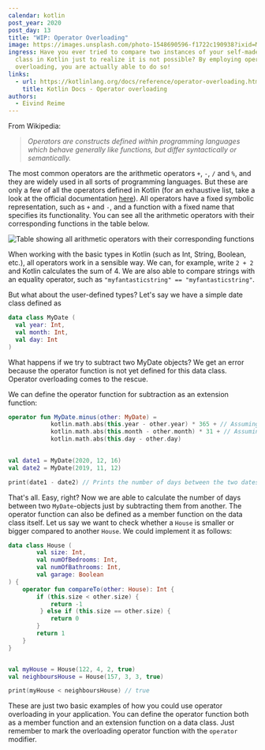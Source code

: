 ```yaml
---
calendar: kotlin
post_year: 2020
post_day: 13
title: "WIP: Operator Overloading"
image: https://images.unsplash.com/photo-1548690596-f1722c190938?ixid=MXwxMjA3fDB8MHxwaG90by1wYWdlfHx8fGVufDB8fHw%3D&ixlib=rb-1.2.1&auto=format&fit=crop&w=3453&q=80
ingress: Have you ever tried to compare two instances of your self-made data
  class in Kotlin just to realize it is not possible? By employing operator
  overloading, you are actually able to do so!
links:
  - url: https://kotlinlang.org/docs/reference/operator-overloading.html
    title: Kotlin Docs - Operator overloading
authors:
  - Eivind Reime
---
```

From Wikipedia: 

> *Operators are constructs defined within programming languages which behave generally like functions, but differ syntactically or semantically.*

The most common operators are the arithmetic operators `+`, `-`, `/` and `%`, and they are widely used in all sorts of programming languages. But these are only a few of all the operators defined in Kotlin (for an exhaustive list, take a look at the official documentation [here](https://kotlinlang.org/docs/reference/keyword-reference.html#operators-and-special-symbols)). All operators have a fixed symbolic representation, such as `+` and `-`, and a function with a fixed name that specifies its functionality. You can see all the arithmetic operators with their corresponding functions in the table below.

![Table showing all arithmetic operators with their corresponding functions](https://i.ibb.co/D86wG9F/Arithmetic-operators-with-their-corresponding-functions.png)

When working with the basic types in Kotlin (such as Int, String, Boolean, etc.), all operators work in a sensible way. We can, for example, write `2 + 2` and Kotlin calculates the sum of 4. We are also able to compare strings with an equality operator, such as `"myfantasticstring" == "myfantasticstring"`. 

But what about the user-defined types? Let's say we have a simple date class defined as

```kotlin
data class MyDate (
  val year: Int, 
  val month: Int, 
  val day: Int
)
```

What happens if we try to subtract two MyDate objects? We get an error because the operator function is not yet defined for this data class. Operator overloading comes to the rescue. 

We can define the operator function for subtraction as an extension function:

```kotlin
operator fun MyDate.minus(other: MyDate) =
            kotlin.math.abs(this.year - other.year) * 365 + // Assuming all years have 365 days
            kotlin.math.abs(this.month - other.month) * 31 + // Assuming all months have 31 days
            kotlin.math.abs(this.day - other.day)

            
val date1 = MyDate(2020, 12, 16)
val date2 = MyDate(2019, 11, 12)

print(date1 - date2) // Prints the number of days between the two dates: 400

```

That's all. Easy, right? Now we are able to calculate the number of days between two `MyDate`-objects just by subtracting them from another. The operator function can also be defined as a member function on the data class itself. Let us say we want to check whether a `House` is smaller or bigger compared to another `House`. We could implement it as follows:

```kotlin
data class House (
        val size: Int,
        val numOfBedrooms: Int,
        val numOfBathrooms: Int,
        val garage: Boolean
) {
    operator fun compareTo(other: House): Int {
        if (this.size < other.size) {
            return -1
         } else if (this.size == other.size) {
            return 0
        }
        return 1
    }
}


val myHouse = House(122, 4, 2, true)
val neighboursHouse = House(157, 3, 3, true)

print(myHouse < neighboursHouse) // true
```

These are just two basic examples of how you could use operator overloading in your application. You can define the operator function both as a member function and an extension function on a data class. Just remember to mark the overloading operator function with the `operator` modifier. 